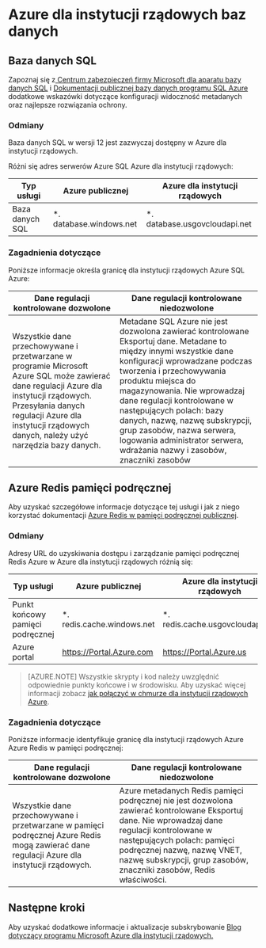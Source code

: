 <properties
    pageTitle="Azure dokumentacji dla instytucji rządowych | Microsoft Azure"
    description="Umożliwia porównanie funkcji i wskazówki dotyczące tworzenia aplikacji dla instytucji rządowych Azure"
    services="Azure-Government"
    cloud="gov"
    documentationCenter=""
    authors="ryansoc"
    manager="zakramer"
    editor=""/>

<tags
    ms.service="multiple"
    ms.devlang="na"
    ms.topic="article"
    ms.tgt_pltfrm="na"
    ms.workload="azure-government"
    ms.date="10/18/2016"
    ms.author="ryansoc"/>


#  <a name="azure-government-databases"></a>Azure dla instytucji rządowych baz danych

##  <a name="sql-database"></a>Baza danych SQL

Zapoznaj się z<a href="https://msdn.microsoft.com/en-us/library/bb510589.aspx"> Centrum zabezpieczeń firmy Microsoft dla aparatu bazy danych SQL</a> i [Dokumentacji publicznej bazy danych programu SQL Azure](https://azure.microsoft.com/documentation/services/sql-database/) dodatkowe wskazówki dotyczące konfiguracji widoczność metadanych oraz najlepsze rozwiązania ochrony.

### <a name="variations"></a>Odmiany

Baza danych SQL w wersji 12 jest zazwyczaj dostępny w Azure dla instytucji rządowych.

Różni się adres serwerów Azure SQL Azure dla instytucji rządowych:

Typ usługi|Azure publicznej|Azure dla instytucji rządowych
---|---|---
Baza danych SQL|*. database.windows.net|*. database.usgovcloudapi.net

### <a name="considerations"></a>Zagadnienia dotyczące

Poniższe informacje określa granicę dla instytucji rządowych Azure SQL Azure:

| Dane regulacji kontrolowane dozwolone | Dane regulacji kontrolowane niedozwolone |
|--------------------------------------------------------------------------------------|-----------------------------------------------------------------------------------------------------------------------------------------------------------------------------------------------------------------------------------------------------------------------------------------------------------------|
| Wszystkie dane przechowywane i przetwarzane w programie Microsoft Azure SQL może zawierać dane regulacji Azure dla instytucji rządowych. Przesyłania danych regulacji Azure dla instytucji rządowych danych, należy użyć narzędzia bazy danych. | Metadane SQL Azure nie jest dozwolona zawierać kontrolowane Eksportuj dane. Metadane to między innymi wszystkie dane konfiguracji wprowadzane podczas tworzenia i przechowywania produktu miejsca do magazynowania.  Nie wprowadzaj dane regulacji kontrolowane w następujących polach: bazy danych, nazwę, nazwę subskrypcji, grup zasobów, nazwa serwera, logowania administrator serwera, wdrażania nazwy i zasobów, znaczniki zasobów

## <a name="azure-redis-cache"></a>Azure Redis pamięci podręcznej

Aby uzyskać szczegółowe informacje dotyczące tej usługi i jak z niego korzystać dokumentacji [Azure Redis w pamięci podręcznej publicznej](https://azure.microsoft.com/documentation/services/redis-cache/).

### <a name="variations"></a>Odmiany

Adresy URL do uzyskiwania dostępu i zarządzanie pamięci podręcznej Redis Azure w Azure dla instytucji rządowych różnią się:

Typ usługi|Azure publicznej|Azure dla instytucji rządowych
---|---|---
Punkt końcowy pamięci podręcznej|*. redis.cache.windows.net|*. redis.cache.usgovcloudapi.net
Azure portal|https://Portal.Azure.com|https://Portal.Azure.us

>[AZURE.NOTE] Wszystkie skrypty i kod należy uwzględnić odpowiednie punkty końcowe i w środowisku. Aby uzyskać więcej informacji zobacz [jak połączyć w chmurze dla instytucji rządowych Azure](../redis-cache/cache-howto-manage-redis-cache-powershell.md#how-to-connect-to-azure-government-cloud-or-azure-china-cloud).


### <a name="considerations"></a>Zagadnienia dotyczące

Poniższe informacje identyfikuje granicę dla instytucji rządowych Azure Azure Redis w pamięci podręcznej:

| Dane regulacji kontrolowane dozwolone | Dane regulacji kontrolowane niedozwolone |
|--------------------------------------------------------------------------------------|-----------------------------------------------------------------------------------------------------------------------------------------------------------------------------------------------------------------------------------------------------------------------------------------------------------------|
| Wszystkie dane przechowywane i przetwarzane w pamięci podręcznej Azure Redis mogą zawierać dane regulacji Azure dla instytucji rządowych. | Azure metadanych Redis pamięci podręcznej nie jest dozwolona zawierać kontrolowane Eksportuj dane. Nie wprowadzaj dane regulacji kontrolowane w następujących polach: pamięci podręcznej nazwę, nazwę VNET, nazwę subskrypcji, grup zasobów, znaczniki zasobów, Redis właściwości.  

##  <a name="next-steps"></a>Następne kroki

Aby uzyskać dodatkowe informacje i aktualizacje subskrybowanie <a href="https://blogs.msdn.microsoft.com/azuregov/">Blog dotyczący programu Microsoft Azure dla instytucji rządowych.</a>

